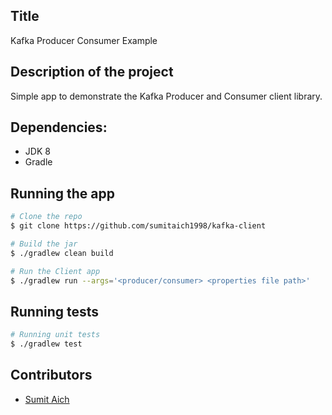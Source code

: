 ## Title
Kafka Producer Consumer Example

## Description of the project
Simple app to demonstrate the Kafka Producer and Consumer client library.

## Dependencies:
* JDK 8
* Gradle

## Running the app

```sh
# Clone the repo
$ git clone https://github.com/sumitaich1998/kafka-client

# Build the jar
$ ./gradlew clean build 

# Run the Client app
$ ./gradlew run --args='<producer/consumer> <properties file path>' 

```

## Running tests
```sh
# Running unit tests
$ ./gradlew test
```

## Contributors
* [Sumit Aich](https://github.com/sumitaich1998)
